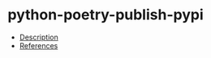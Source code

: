 # python-poetry-publish-pypi

- [Description](https://github.com/bakdata/ci-templates/tree/main/docs/actions/python-poetry-publish-pypi)
- [References](https://github.com/bakdata/ci-templates/tree/main/docs/actions/python-poetry-publish-pypi)
